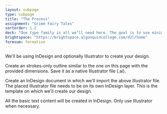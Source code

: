 ```yaml
---
layout: subpage
type: subpage
title: "The Process"
assignment: "Grimm Fairy Tales"
sortorder: 1.2
deck: "One type family is all we’ll need here. The goal is to use minimal instances of the family because we’ll make use of other tools to achieve hierarchy."
brightspace: "https://brightspace.algonquincollege.com/d2l/home"
formsum: formative
---
```

We'll be using InDesign and optionally Illustrator to create your design.

Create an strokes-only outline similar to the one on this page with the provided dimensions. Save it as a native Illustrator file (.ai).

Create an InDesign document in which we'll import the above Illustrator file. The placed Illustrator file needs to be on its own InDesign layer. This is the template on which we'll create our design.

All the basic text content will be created in InDesign. Only use Illustrator when necessary.